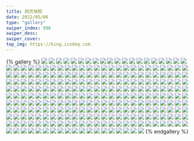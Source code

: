 ```yaml
---
title: 网页快照
date: 2022/05/06 
type: "gallery" 
swiper_index: 996
swiper_desc: 
swiper_cover: 
top_img: https://bing.icodeq.com 
---
```


{% gallery %}
![](https://alist.learnonly.xyz/d/!网页快照/docs.learnonly.xyz/2023-03-29_13-17-24.png)
![](https://alist.learnonly.xyz/d/!网页快照/docs.learnonly.xyz/2023-03-29_02-14-50.png)
![](https://alist.learnonly.xyz/d/!网页快照/docs.learnonly.xyz/2023-03-29_09-59-55.png)
![](https://alist.learnonly.xyz/d/!网页快照/docs.learnonly.xyz/2023-03-30_13-15-42.png)
![](https://alist.learnonly.xyz/d/!网页快照/docs.learnonly.xyz/2023-03-30_10-01-41.png)
![](https://alist.learnonly.xyz/d/!网页快照/docs.learnonly.xyz/2023-03-29_04-01-27.png)
![](https://alist.learnonly.xyz/d/!网页快照/docs.learnonly.xyz/2023-03-30_02-08-48.png)
![](https://alist.learnonly.xyz/d/!网页快照/docs.learnonly.xyz/2023-03-30_16-00-31.png)
![](https://alist.learnonly.xyz/d/!网页快照/docs.learnonly.xyz/2023-03-29_17-38-31.png)
![](https://alist.learnonly.xyz/d/!网页快照/docs.learnonly.xyz/2023-03-30_22-01-16.png)
![](https://alist.learnonly.xyz/d/!网页快照/docs.learnonly.xyz/2023-03-30_04-01-39.png)
![](https://alist.learnonly.xyz/d/!网页快照/docs.learnonly.xyz/2023-03-31_03-59-39.png)
![](https://alist.learnonly.xyz/d/!网页快照/docs.learnonly.xyz/2023-03-31_19-01-28.png)
![](https://alist.learnonly.xyz/d/!网页快照/docs.learnonly.xyz/2023-03-31_02-04-32.png)
![](https://alist.learnonly.xyz/d/!网页快照/docs.learnonly.xyz/2023-03-31_13-10-52.png)
![](https://alist.learnonly.xyz/d/!网页快照/docs.learnonly.xyz/2023-03-31_16-00-40.png)
![](https://alist.learnonly.xyz/d/!网页快照/docs.learnonly.xyz/2023-03-29_06-59-45.png)
![](https://alist.learnonly.xyz/d/!网页快照/docs.learnonly.xyz/2023-03-31_22-01-24.png)
![](https://alist.learnonly.xyz/d/!网页快照/docs.learnonly.xyz/2023-03-31_07-00-08.png)
![](https://alist.learnonly.xyz/d/!网页快照/docs.learnonly.xyz/2023-03-30_07-03-00.png)
![](https://alist.learnonly.xyz/d/!网页快照/docs.learnonly.xyz/2023-03-29_19-00-20.png)
![](https://alist.learnonly.xyz/d/!网页快照/docs.learnonly.xyz/2023-03-30_19-00-25.png)
![](https://alist.learnonly.xyz/d/!网页快照/news.pigp.repl.co/2023-03-29_03-56-57.png)
![](https://alist.learnonly.xyz/d/!网页快照/news.pigp.repl.co/2023-03-31_13-06-22.png)
![](https://alist.learnonly.xyz/d/!网页快照/news.pigp.repl.co/2023-03-30_09-56-37.png)
![](https://alist.learnonly.xyz/d/!网页快照/news.pigp.repl.co/2023-03-30_13-14-11.png)
![](https://alist.learnonly.xyz/d/!网页快照/news.pigp.repl.co/2023-03-30_03-57-05.png)
![](https://alist.learnonly.xyz/d/!网页快照/news.pigp.repl.co/2023-03-31_15-56-36.png)
![](https://alist.learnonly.xyz/d/!网页快照/news.pigp.repl.co/2023-03-29_02-10-31.png)
![](https://alist.learnonly.xyz/d/!网页快照/news.pigp.repl.co/2023-03-31_02-01-14.png)
![](https://alist.learnonly.xyz/d/!网页快照/news.pigp.repl.co/2023-03-30_21-56-45.png)
![](https://alist.learnonly.xyz/d/!网页快照/news.pigp.repl.co/2023-03-30_06-56-33.png)
![](https://alist.learnonly.xyz/d/!网页快照/news.pigp.repl.co/2023-03-30_18-56-37.png)
![](https://alist.learnonly.xyz/d/!网页快照/news.pigp.repl.co/2023-03-29_18-56-41.png)
![](https://alist.learnonly.xyz/d/!网页快照/news.pigp.repl.co/2023-03-30_15-57-16.png)
![](https://alist.learnonly.xyz/d/!网页快照/news.pigp.repl.co/2023-03-31_06-56-33.png)
![](https://alist.learnonly.xyz/d/!网页快照/news.pigp.repl.co/2023-03-31_03-56-28.png)
![](https://alist.learnonly.xyz/d/!网页快照/news.pigp.repl.co/2023-03-29_13-12-55.png)
![](https://alist.learnonly.xyz/d/!网页快照/news.pigp.repl.co/2023-03-31_21-56-54.png)
![](https://alist.learnonly.xyz/d/!网页快照/news.pigp.repl.co/2023-03-31_18-56-46.png)
![](https://alist.learnonly.xyz/d/!网页快照/news.pigp.repl.co/2023-03-29_06-56-57.png)
![](https://alist.learnonly.xyz/d/!网页快照/news.pigp.repl.co/2023-03-30_02-03-21.png)
![](https://alist.learnonly.xyz/d/!网页快照/news.pigp.repl.co/2023-03-29_17-32-57.png)
![](https://alist.learnonly.xyz/d/!网页快照/news.pigp.repl.co/2023-03-29_09-56-39.png)
![](https://alist.learnonly.xyz/d/!网页快照/blog.learnonly.xyz/2023-03-31_03-55-44.png)
![](https://alist.learnonly.xyz/d/!网页快照/blog.learnonly.xyz/2023-03-30_15-56-33.png)
![](https://alist.learnonly.xyz/d/!网页快照/blog.learnonly.xyz/2023-03-31_15-55-56.png)
![](https://alist.learnonly.xyz/d/!网页快照/blog.learnonly.xyz/2023-03-30_13-09-30.png)
![](https://alist.learnonly.xyz/d/!网页快照/blog.learnonly.xyz/2023-03-29_13-12-10.png)
![](https://alist.learnonly.xyz/d/!网页快照/blog.learnonly.xyz/2023-03-30_03-55-52.png)
![](https://alist.learnonly.xyz/d/!网页快照/blog.learnonly.xyz/2023-03-31_21-56-11.png)
![](https://alist.learnonly.xyz/d/!网页快照/blog.learnonly.xyz/2023-03-31_02-00-31.png)
![](https://alist.learnonly.xyz/d/!网页快照/blog.learnonly.xyz/2023-03-31_18-56-03.png)
![](https://alist.learnonly.xyz/d/!网页快照/blog.learnonly.xyz/2023-03-29_09-56-00.png)
![](https://alist.learnonly.xyz/d/!网页快照/blog.learnonly.xyz/2023-03-29_06-55-48.png)
![](https://alist.learnonly.xyz/d/!网页快照/blog.learnonly.xyz/2023-03-29_18-55-57.png)
![](https://alist.learnonly.xyz/d/!网页快照/blog.learnonly.xyz/2023-03-31_06-55-48.png)
![](https://alist.learnonly.xyz/d/!网页快照/blog.learnonly.xyz/2023-03-29_02-09-44.png)
![](https://alist.learnonly.xyz/d/!网页快照/blog.learnonly.xyz/2023-03-29_03-55-43.png)
![](https://alist.learnonly.xyz/d/!网页快照/blog.learnonly.xyz/2023-03-31_13-05-37.png)
![](https://alist.learnonly.xyz/d/!网页快照/blog.learnonly.xyz/2023-03-30_02-02-37.png)
![](https://alist.learnonly.xyz/d/!网页快照/blog.learnonly.xyz/2023-03-30_21-56-02.png)
![](https://alist.learnonly.xyz/d/!网页快照/blog.learnonly.xyz/2023-03-30_09-55-53.png)
![](https://alist.learnonly.xyz/d/!网页快照/blog.learnonly.xyz/2023-03-29_17-32-12.png)
![](https://alist.learnonly.xyz/d/!网页快照/blog.learnonly.xyz/2023-03-30_18-55-59.png)
![](https://alist.learnonly.xyz/d/!网页快照/blog.learnonly.xyz/2023-03-30_06-55-50.png)
![](https://alist.learnonly.xyz/d/!网页快照/space.bilibili.com/2023-03-29_17-32-06.png)
![](https://alist.learnonly.xyz/d/!网页快照/space.bilibili.com/2023-03-29_03-55-35.png)
![](https://alist.learnonly.xyz/d/!网页快照/space.bilibili.com/2023-03-30_02-02-31.png)
![](https://alist.learnonly.xyz/d/!网页快照/space.bilibili.com/2023-03-30_03-55-43.png)
![](https://alist.learnonly.xyz/d/!网页快照/space.bilibili.com/2023-03-29_09-55-53.png)
![](https://alist.learnonly.xyz/d/!网页快照/space.bilibili.com/2023-03-29_02-09-37.png)
![](https://alist.learnonly.xyz/d/!网页快照/space.bilibili.com/2023-03-31_06-55-41.png)
![](https://alist.learnonly.xyz/d/!网页快照/space.bilibili.com/2023-03-31_02-00-24.png)
![](https://alist.learnonly.xyz/d/!网页快照/space.bilibili.com/2023-03-30_13-09-23.png)
![](https://alist.learnonly.xyz/d/!网页快照/space.bilibili.com/2023-03-30_21-55-55.png)
![](https://alist.learnonly.xyz/d/!网页快照/space.bilibili.com/2023-03-29_13-12-01.png)
![](https://alist.learnonly.xyz/d/!网页快照/space.bilibili.com/2023-03-29_06-55-41.png)
![](https://alist.learnonly.xyz/d/!网页快照/space.bilibili.com/2023-03-30_06-55-44.png)
![](https://alist.learnonly.xyz/d/!网页快照/space.bilibili.com/2023-03-31_21-56-04.png)
![](https://alist.learnonly.xyz/d/!网页快照/space.bilibili.com/2023-03-31_13-05-31.png)
![](https://alist.learnonly.xyz/d/!网页快照/space.bilibili.com/2023-03-31_15-55-50.png)
![](https://alist.learnonly.xyz/d/!网页快照/space.bilibili.com/2023-03-31_03-55-37.png)
![](https://alist.learnonly.xyz/d/!网页快照/space.bilibili.com/2023-03-29_18-55-49.png)
![](https://alist.learnonly.xyz/d/!网页快照/space.bilibili.com/2023-03-30_15-56-25.png)
![](https://alist.learnonly.xyz/d/!网页快照/space.bilibili.com/2023-03-30_18-55-52.png)
![](https://alist.learnonly.xyz/d/!网页快照/space.bilibili.com/2023-03-31_18-55-56.png)
![](https://alist.learnonly.xyz/d/!网页快照/space.bilibili.com/2023-03-30_09-55-47.png)
![](https://alist.learnonly.xyz/d/!网页快照/whatnginx.learnonly.repl.co/2023-03-30_13-13-59.png)
![](https://alist.learnonly.xyz/d/!网页快照/whatnginx.learnonly.repl.co/2023-03-31_06-56-21.png)
![](https://alist.learnonly.xyz/d/!网页快照/whatnginx.learnonly.repl.co/2023-03-30_06-56-21.png)
![](https://alist.learnonly.xyz/d/!网页快照/whatnginx.learnonly.repl.co/2023-03-29_03-56-45.png)
![](https://alist.learnonly.xyz/d/!网页快照/whatnginx.learnonly.repl.co/2023-03-30_02-03-09.png)
![](https://alist.learnonly.xyz/d/!网页快照/whatnginx.learnonly.repl.co/2023-03-31_03-56-16.png)
![](https://alist.learnonly.xyz/d/!网页快照/whatnginx.learnonly.repl.co/2023-03-30_03-56-53.png)
![](https://alist.learnonly.xyz/d/!网页快照/whatnginx.learnonly.repl.co/2023-03-29_17-32-45.png)
![](https://alist.learnonly.xyz/d/!网页快照/whatnginx.learnonly.repl.co/2023-03-29_18-56-29.png)
![](https://alist.learnonly.xyz/d/!网页快照/whatnginx.learnonly.repl.co/2023-03-31_21-56-42.png)
![](https://alist.learnonly.xyz/d/!网页快照/whatnginx.learnonly.repl.co/2023-03-30_15-57-04.png)
![](https://alist.learnonly.xyz/d/!网页快照/whatnginx.learnonly.repl.co/2023-03-29_13-12-42.png)
![](https://alist.learnonly.xyz/d/!网页快照/whatnginx.learnonly.repl.co/2023-03-31_13-06-10.png)
![](https://alist.learnonly.xyz/d/!网页快照/whatnginx.learnonly.repl.co/2023-03-30_21-56-33.png)
![](https://alist.learnonly.xyz/d/!网页快照/whatnginx.learnonly.repl.co/2023-03-30_18-56-30.png)
![](https://alist.learnonly.xyz/d/!网页快照/whatnginx.learnonly.repl.co/2023-03-30_09-56-25.png)
![](https://alist.learnonly.xyz/d/!网页快照/whatnginx.learnonly.repl.co/2023-03-31_02-01-02.png)
![](https://alist.learnonly.xyz/d/!网页快照/whatnginx.learnonly.repl.co/2023-03-31_18-56-35.png)
![](https://alist.learnonly.xyz/d/!网页快照/whatnginx.learnonly.repl.co/2023-03-31_15-56-28.png)
![](https://alist.learnonly.xyz/d/!网页快照/whatnginx.learnonly.repl.co/2023-03-29_02-10-16.png)
![](https://alist.learnonly.xyz/d/!网页快照/whatnginx.learnonly.repl.co/2023-03-29_09-56-32.png)
![](https://alist.learnonly.xyz/d/!网页快照/whatnginx.learnonly.repl.co/2023-03-29_06-56-50.png)
![](https://alist.learnonly.xyz/d/!网页快照/pighog.vercel.app/2023-03-31_02-00-39.png)
![](https://alist.learnonly.xyz/d/!网页快照/pighog.vercel.app/2023-03-29_03-56-21.png)
![](https://alist.learnonly.xyz/d/!网页快照/pighog.vercel.app/2023-03-31_21-56-19.png)
![](https://alist.learnonly.xyz/d/!网页快照/pighog.vercel.app/2023-03-29_02-09-53.png)
![](https://alist.learnonly.xyz/d/!网页快照/pighog.vercel.app/2023-03-30_18-56-07.png)
![](https://alist.learnonly.xyz/d/!网页快照/pighog.vercel.app/2023-03-29_09-56-09.png)
![](https://alist.learnonly.xyz/d/!网页快照/pighog.vercel.app/2023-03-29_06-56-26.png)
![](https://alist.learnonly.xyz/d/!网页快照/pighog.vercel.app/2023-03-30_02-02-46.png)
![](https://alist.learnonly.xyz/d/!网页快照/pighog.vercel.app/2023-03-30_15-56-40.png)
![](https://alist.learnonly.xyz/d/!网页快照/pighog.vercel.app/2023-03-30_21-56-10.png)
![](https://alist.learnonly.xyz/d/!网页快照/pighog.vercel.app/2023-03-30_13-09-38.png)
![](https://alist.learnonly.xyz/d/!网页快照/pighog.vercel.app/2023-03-31_15-56-05.png)
![](https://alist.learnonly.xyz/d/!网页快照/pighog.vercel.app/2023-03-31_18-56-11.png)
![](https://alist.learnonly.xyz/d/!网页快照/pighog.vercel.app/2023-03-31_06-55-57.png)
![](https://alist.learnonly.xyz/d/!网页快照/pighog.vercel.app/2023-03-31_03-55-53.png)
![](https://alist.learnonly.xyz/d/!网页快照/pighog.vercel.app/2023-03-30_03-56-00.png)
![](https://alist.learnonly.xyz/d/!网页快照/pighog.vercel.app/2023-03-30_09-56-02.png)
![](https://alist.learnonly.xyz/d/!网页快照/pighog.vercel.app/2023-03-30_06-55-58.png)
![](https://alist.learnonly.xyz/d/!网页快照/pighog.vercel.app/2023-03-29_13-12-18.png)
![](https://alist.learnonly.xyz/d/!网页快照/pighog.vercel.app/2023-03-29_18-56-06.png)
![](https://alist.learnonly.xyz/d/!网页快照/pighog.vercel.app/2023-03-31_13-05-46.png)
![](https://alist.learnonly.xyz/d/!网页快照/pighog.vercel.app/2023-03-29_17-32-21.png)
![](https://alist.learnonly.xyz/d/!网页快照/img.pighog.repl.co/2023-03-29_09-56-18.png)
![](https://alist.learnonly.xyz/d/!网页快照/img.pighog.repl.co/2023-03-31_18-56-21.png)
![](https://alist.learnonly.xyz/d/!网页快照/img.pighog.repl.co/2023-03-30_06-56-08.png)
![](https://alist.learnonly.xyz/d/!网页快照/img.pighog.repl.co/2023-03-30_03-56-39.png)
![](https://alist.learnonly.xyz/d/!网页快照/img.pighog.repl.co/2023-03-31_13-05-56.png)
![](https://alist.learnonly.xyz/d/!网页快照/img.pighog.repl.co/2023-03-31_21-56-29.png)
![](https://alist.learnonly.xyz/d/!网页快照/img.pighog.repl.co/2023-03-30_21-56-19.png)
![](https://alist.learnonly.xyz/d/!网页快照/img.pighog.repl.co/2023-03-31_06-56-07.png)
![](https://alist.learnonly.xyz/d/!网页快照/img.pighog.repl.co/2023-03-30_09-56-11.png)
![](https://alist.learnonly.xyz/d/!网页快照/img.pighog.repl.co/2023-03-31_03-56-02.png)
![](https://alist.learnonly.xyz/d/!网页快照/img.pighog.repl.co/2023-03-29_03-56-31.png)
![](https://alist.learnonly.xyz/d/!网页快照/img.pighog.repl.co/2023-03-29_06-56-36.png)
![](https://alist.learnonly.xyz/d/!网页快照/img.pighog.repl.co/2023-03-30_13-13-45.png)
![](https://alist.learnonly.xyz/d/!网页快照/img.pighog.repl.co/2023-03-29_18-56-15.png)
![](https://alist.learnonly.xyz/d/!网页快照/img.pighog.repl.co/2023-03-31_02-00-48.png)
![](https://alist.learnonly.xyz/d/!网页快照/img.pighog.repl.co/2023-03-30_02-02-56.png)
![](https://alist.learnonly.xyz/d/!网页快照/img.pighog.repl.co/2023-03-29_13-12-29.png)
![](https://alist.learnonly.xyz/d/!网页快照/img.pighog.repl.co/2023-03-31_15-56-15.png)
![](https://alist.learnonly.xyz/d/!网页快照/img.pighog.repl.co/2023-03-29_17-32-31.png)
![](https://alist.learnonly.xyz/d/!网页快照/img.pighog.repl.co/2023-03-30_18-56-16.png)
![](https://alist.learnonly.xyz/d/!网页快照/img.pighog.repl.co/2023-03-29_02-10-02.png)
![](https://alist.learnonly.xyz/d/!网页快照/img.pighog.repl.co/2023-03-30_15-56-51.png)
![](https://alist.learnonly.xyz/d/!网页快照/uptime.learnonly.repl.co/2023-03-29_13-13-03.png)
![](https://alist.learnonly.xyz/d/!网页快照/uptime.learnonly.repl.co/2023-03-30_15-57-24.png)
![](https://alist.learnonly.xyz/d/!网页快照/uptime.learnonly.repl.co/2023-03-29_18-56-48.png)
![](https://alist.learnonly.xyz/d/!网页快照/uptime.learnonly.repl.co/2023-03-31_21-57-02.png)
![](https://alist.learnonly.xyz/d/!网页快照/uptime.learnonly.repl.co/2023-03-30_03-57-13.png)
![](https://alist.learnonly.xyz/d/!网页快照/uptime.learnonly.repl.co/2023-03-31_02-01-21.png)
![](https://alist.learnonly.xyz/d/!网页快照/uptime.learnonly.repl.co/2023-03-30_18-56-45.png)
![](https://alist.learnonly.xyz/d/!网页快照/uptime.learnonly.repl.co/2023-03-29_03-57-05.png)
![](https://alist.learnonly.xyz/d/!网页快照/uptime.learnonly.repl.co/2023-03-30_06-56-41.png)
![](https://alist.learnonly.xyz/d/!网页快照/uptime.learnonly.repl.co/2023-03-30_21-56-53.png)
![](https://alist.learnonly.xyz/d/!网页快照/uptime.learnonly.repl.co/2023-03-30_02-03-29.png)
![](https://alist.learnonly.xyz/d/!网页快照/uptime.learnonly.repl.co/2023-03-31_15-56-43.png)
![](https://alist.learnonly.xyz/d/!网页快照/uptime.learnonly.repl.co/2023-03-31_13-06-30.png)
![](https://alist.learnonly.xyz/d/!网页快照/uptime.learnonly.repl.co/2023-03-30_09-56-45.png)
![](https://alist.learnonly.xyz/d/!网页快照/uptime.learnonly.repl.co/2023-03-30_13-14-20.png)
![](https://alist.learnonly.xyz/d/!网页快照/uptime.learnonly.repl.co/2023-03-29_02-10-39.png)
![](https://alist.learnonly.xyz/d/!网页快照/uptime.learnonly.repl.co/2023-03-29_09-56-46.png)
![](https://alist.learnonly.xyz/d/!网页快照/uptime.learnonly.repl.co/2023-03-31_18-56-55.png)
![](https://alist.learnonly.xyz/d/!网页快照/uptime.learnonly.repl.co/2023-03-31_06-56-40.png)
![](https://alist.learnonly.xyz/d/!网页快照/uptime.learnonly.repl.co/2023-03-31_03-56-35.png)
![](https://alist.learnonly.xyz/d/!网页快照/uptime.learnonly.repl.co/2023-03-29_17-33-04.png)
![](https://alist.learnonly.xyz/d/!网页快照/uptime.learnonly.repl.co/2023-03-29_06-57-05.png)
![](https://alist.learnonly.xyz/d/!网页快照/read.learnonly.xyz/2023-03-31_13-08-45.png)
![](https://alist.learnonly.xyz/d/!网页快照/read.learnonly.xyz/2023-03-30_18-59-01.png)
![](https://alist.learnonly.xyz/d/!网页快照/read.learnonly.xyz/2023-03-30_21-59-08.png)
![](https://alist.learnonly.xyz/d/!网页快照/read.learnonly.xyz/2023-03-29_02-12-55.png)
![](https://alist.learnonly.xyz/d/!网页快照/read.learnonly.xyz/2023-03-30_13-15-30.png)
![](https://alist.learnonly.xyz/d/!网页快照/read.learnonly.xyz/2023-03-29_03-59-20.png)
![](https://alist.learnonly.xyz/d/!网页快照/read.learnonly.xyz/2023-03-31_03-58-50.png)
![](https://alist.learnonly.xyz/d/!网页快照/read.learnonly.xyz/2023-03-30_06-59-28.png)
![](https://alist.learnonly.xyz/d/!网页快照/read.learnonly.xyz/2023-03-29_06-58-59.png)
![](https://alist.learnonly.xyz/d/!网页快照/read.learnonly.xyz/2023-03-31_15-58-33.png)
![](https://alist.learnonly.xyz/d/!网页快照/read.learnonly.xyz/2023-03-30_03-59-29.png)
![](https://alist.learnonly.xyz/d/!网页快照/read.learnonly.xyz/2023-03-29_09-59-00.png)
![](https://alist.learnonly.xyz/d/!网页快照/read.learnonly.xyz/2023-03-30_09-59-00.png)
![](https://alist.learnonly.xyz/d/!网页快照/read.learnonly.xyz/2023-03-30_02-06-41.png)
![](https://alist.learnonly.xyz/d/!网页快照/read.learnonly.xyz/2023-03-29_18-59-03.png)
![](https://alist.learnonly.xyz/d/!网页快照/read.learnonly.xyz/2023-03-31_21-59-17.png)
![](https://alist.learnonly.xyz/d/!网页快照/read.learnonly.xyz/2023-03-31_06-58-01.png)
![](https://alist.learnonly.xyz/d/!网页快照/read.learnonly.xyz/2023-03-30_15-59-38.png)
![](https://alist.learnonly.xyz/d/!网页快照/read.learnonly.xyz/2023-03-29_17-36-42.png)
![](https://alist.learnonly.xyz/d/!网页快照/read.learnonly.xyz/2023-03-29_13-15-17.png)
![](https://alist.learnonly.xyz/d/!网页快照/read.learnonly.xyz/2023-03-31_02-03-36.png)
![](https://alist.learnonly.xyz/d/!网页快照/read.learnonly.xyz/2023-03-31_18-59-10.png)
![](https://alist.learnonly.xyz/d/!网页快照/vercel.pighog.repl.co/2023-03-30_18-56-23.png)
![](https://alist.learnonly.xyz/d/!网页快照/vercel.pighog.repl.co/2023-03-30_13-13-52.png)
![](https://alist.learnonly.xyz/d/!网页快照/vercel.pighog.repl.co/2023-03-29_03-56-38.png)
![](https://alist.learnonly.xyz/d/!网页快照/vercel.pighog.repl.co/2023-03-30_03-56-46.png)
![](https://alist.learnonly.xyz/d/!网页快照/vercel.pighog.repl.co/2023-03-30_21-56-26.png)
![](https://alist.learnonly.xyz/d/!网页快照/vercel.pighog.repl.co/2023-03-29_18-56-22.png)
![](https://alist.learnonly.xyz/d/!网页快照/vercel.pighog.repl.co/2023-03-31_15-56-22.png)
![](https://alist.learnonly.xyz/d/!网页快照/vercel.pighog.repl.co/2023-03-29_09-56-25.png)
![](https://alist.learnonly.xyz/d/!网页快照/vercel.pighog.repl.co/2023-03-31_06-56-14.png)
![](https://alist.learnonly.xyz/d/!网页快照/vercel.pighog.repl.co/2023-03-30_15-56-57.png)
![](https://alist.learnonly.xyz/d/!网页快照/vercel.pighog.repl.co/2023-03-29_17-32-38.png)
![](https://alist.learnonly.xyz/d/!网页快照/vercel.pighog.repl.co/2023-03-31_18-56-28.png)
![](https://alist.learnonly.xyz/d/!网页快照/vercel.pighog.repl.co/2023-03-30_02-03-03.png)
![](https://alist.learnonly.xyz/d/!网页快照/vercel.pighog.repl.co/2023-03-31_02-00-55.png)
![](https://alist.learnonly.xyz/d/!网页快照/vercel.pighog.repl.co/2023-03-29_02-10-09.png)
![](https://alist.learnonly.xyz/d/!网页快照/vercel.pighog.repl.co/2023-03-30_09-56-18.png)
![](https://alist.learnonly.xyz/d/!网页快照/vercel.pighog.repl.co/2023-03-31_21-56-36.png)
![](https://alist.learnonly.xyz/d/!网页快照/vercel.pighog.repl.co/2023-03-30_06-56-15.png)
![](https://alist.learnonly.xyz/d/!网页快照/vercel.pighog.repl.co/2023-03-31_13-06-03.png)
![](https://alist.learnonly.xyz/d/!网页快照/vercel.pighog.repl.co/2023-03-29_13-12-36.png)
![](https://alist.learnonly.xyz/d/!网页快照/vercel.pighog.repl.co/2023-03-31_03-56-09.png)
![](https://alist.learnonly.xyz/d/!网页快照/vercel.pighog.repl.co/2023-03-29_06-56-43.png)
![](https://alist.learnonly.xyz/d/!网页快照/alist.learnonly.xyz/2023-03-30_03-55-33.png)
![](https://alist.learnonly.xyz/d/!网页快照/alist.learnonly.xyz/2023-03-30_09-55-35.png)
![](https://alist.learnonly.xyz/d/!网页快照/alist.learnonly.xyz/2023-03-29_09-55-43.png)
![](https://alist.learnonly.xyz/d/!网页快照/alist.learnonly.xyz/2023-03-31_15-55-39.png)
![](https://alist.learnonly.xyz/d/!网页快照/alist.learnonly.xyz/2023-03-31_02-00-14.png)
![](https://alist.learnonly.xyz/d/!网页快照/alist.learnonly.xyz/2023-03-29_13-11-52.png)
![](https://alist.learnonly.xyz/d/!网页快照/alist.learnonly.xyz/2023-03-29_06-55-30.png)
![](https://alist.learnonly.xyz/d/!网页快照/alist.learnonly.xyz/2023-03-29_02-09-27.png)
![](https://alist.learnonly.xyz/d/!网页快照/alist.learnonly.xyz/2023-03-31_21-55-54.png)
![](https://alist.learnonly.xyz/d/!网页快照/alist.learnonly.xyz/2023-03-29_17-31-55.png)
![](https://alist.learnonly.xyz/d/!网页快照/alist.learnonly.xyz/2023-03-31_18-55-45.png)
![](https://alist.learnonly.xyz/d/!网页快照/alist.learnonly.xyz/2023-03-31_03-55-28.png)
![](https://alist.learnonly.xyz/d/!网页快照/alist.learnonly.xyz/2023-03-29_03-55-24.png)
![](https://alist.learnonly.xyz/d/!网页快照/alist.learnonly.xyz/2023-03-30_15-56-13.png)
![](https://alist.learnonly.xyz/d/!网页快照/alist.learnonly.xyz/2023-03-31_06-55-31.png)
![](https://alist.learnonly.xyz/d/!网页快照/alist.learnonly.xyz/2023-03-30_02-02-20.png)
![](https://alist.learnonly.xyz/d/!网页快照/alist.learnonly.xyz/2023-03-30_18-55-41.png)
![](https://alist.learnonly.xyz/d/!网页快照/alist.learnonly.xyz/2023-03-30_06-55-33.png)
![](https://alist.learnonly.xyz/d/!网页快照/alist.learnonly.xyz/2023-03-31_13-05-21.png)
![](https://alist.learnonly.xyz/d/!网页快照/alist.learnonly.xyz/2023-03-30_21-55-44.png)
![](https://alist.learnonly.xyz/d/!网页快照/alist.learnonly.xyz/2023-03-29_18-55-39.png)
![](https://alist.learnonly.xyz/d/!网页快照/alist.learnonly.xyz/2023-03-30_13-09-11.png)
![](https://alist.learnonly.xyz/d/!网页快照/time.piged.repl.co/2023-03-29_06-57-13.png)
![](https://alist.learnonly.xyz/d/!网页快照/time.piged.repl.co/2023-03-29_02-10-48.png)
![](https://alist.learnonly.xyz/d/!网页快照/time.piged.repl.co/2023-03-30_06-57-21.png)
![](https://alist.learnonly.xyz/d/!网页快照/time.piged.repl.co/2023-03-30_09-56-53.png)
![](https://alist.learnonly.xyz/d/!网页快照/time.piged.repl.co/2023-03-31_13-06-37.png)
![](https://alist.learnonly.xyz/d/!网页快照/time.piged.repl.co/2023-03-30_13-14-27.png)
![](https://alist.learnonly.xyz/d/!网页快照/time.piged.repl.co/2023-03-31_03-56-43.png)
![](https://alist.learnonly.xyz/d/!网页快照/time.piged.repl.co/2023-03-30_15-57-31.png)
![](https://alist.learnonly.xyz/d/!网页快照/time.piged.repl.co/2023-03-31_02-01-29.png)
![](https://alist.learnonly.xyz/d/!网页快照/time.piged.repl.co/2023-03-30_18-56-53.png)
![](https://alist.learnonly.xyz/d/!网页快照/time.piged.repl.co/2023-03-31_18-57-02.png)
![](https://alist.learnonly.xyz/d/!网页快照/time.piged.repl.co/2023-03-29_18-56-56.png)
![](https://alist.learnonly.xyz/d/!网页快照/time.piged.repl.co/2023-03-29_13-13-10.png)
![](https://alist.learnonly.xyz/d/!网页快照/time.piged.repl.co/2023-03-31_06-56-48.png)
![](https://alist.learnonly.xyz/d/!网页快照/time.piged.repl.co/2023-03-31_15-56-51.png)
![](https://alist.learnonly.xyz/d/!网页快照/time.piged.repl.co/2023-03-29_09-56-53.png)
![](https://alist.learnonly.xyz/d/!网页快照/time.piged.repl.co/2023-03-30_21-57-00.png)
![](https://alist.learnonly.xyz/d/!网页快照/time.piged.repl.co/2023-03-30_02-03-36.png)
![](https://alist.learnonly.xyz/d/!网页快照/time.piged.repl.co/2023-03-29_17-33-11.png)
![](https://alist.learnonly.xyz/d/!网页快照/time.piged.repl.co/2023-03-31_21-57-10.png)
![](https://alist.learnonly.xyz/d/!网页快照/time.piged.repl.co/2023-03-30_03-57-20.png)
![](https://alist.learnonly.xyz/d/!网页快照/time.piged.repl.co/2023-03-29_03-57-13.png)
{% endgallery %}
